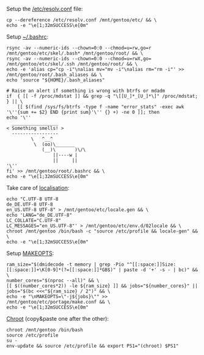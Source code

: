 Setup the [/etc/resolv.conf](https://wiki.gentoo.org/wiki/Resolv.conf) file:

```shell
cp --dereference /etc/resolv.conf /mnt/gentoo/etc/ && \
echo -e "\e[1;32mSUCCESS\e[0m"
```

Setup [~/.bashrc](https://wiki.gentoo.org/wiki/Bash#Files):

```shell
rsync -av --numeric-ids --chown=0:0 --chmod=u=rw,go=r /mnt/gentoo/etc/skel/.bash* /mnt/gentoo/root/ && \
rsync -av --numeric-ids --chown=0:0 --chmod=u=rwX,go= /mnt/gentoo/etc/skel/.ssh /mnt/gentoo/root/ && \
echo -e 'alias cp="cp -i"\nalias mv="mv -i"\nalias rm="rm -i"' >> /mnt/gentoo/root/.bash_aliases && \
echo 'source "${HOME}/.bash_aliases"

# Raise an alert if something is wrong with btrfs or mdadm
if  { [[ -f /proc/mdstat ]] && grep -q "\[[U_]*_[U_]*\]" /proc/mdstat; } || \
    [[ $(find /sys/fs/btrfs -type f -name "error_stats" -exec awk '\''{sum += $2} END {print sum}'\'' {} +) -ne 0 ]]; then
echo '\''
  _________________
< Something smells! >
  -----------------
         \   ^__^
          \  (oo)\_______
             (__)\       )\/\
                 ||----w |
                 ||     ||
'\''
fi' >> /mnt/gentoo/root/.bashrc && \
echo -e "\e[1;32mSUCCESS\e[0m"
```

Take care of [localisation](https://wiki.gentoo.org/wiki/Localization/Guide#Generating_specific_locales):

```shell
echo "C.UTF-8 UTF-8
de_DE.UTF-8 UTF-8
en_US.UTF-8 UTF-8" > /mnt/gentoo/etc/locale.gen && \
echo 'LANG="de_DE.UTF-8"
LC_COLLATE="C.UTF-8"
LC_MESSAGES="en_US.UTF-8"' > /mnt/gentoo/etc/env.d/02locale && \
chroot /mnt/gentoo /bin/bash -c "source /etc/profile && locale-gen" && \
echo -e "\e[1;32mSUCCESS\e[0m"
```

Setup [MAKEOPTS](https://wiki.gentoo.org/wiki/MAKEOPTS):

```shell
ram_size="$(dmidecode -t memory | grep -Pio "^[[:space:]]Size:[[:space:]]+\K[0-9]*(?=[[:space:]]*GB$)" | paste -d '+' -s - | bc)" && \
number_cores="$(nproc --all)" && \
[[ $((number_cores*2)) -le ${ram_size} ]] && jobs="${number_cores}" || jobs="$(bc <<<"${ram_size} / 2")" && \
echo -e "\nMAKEOPTS=\"-j${jobs}\"" >> /mnt/gentoo/etc/portage/make.conf && \
echo -e "\e[1;32mSUCCESS\e[0m"
```

[Chroot](https://wiki.gentoo.org/wiki/Chroot) (copy&paste one after the other):

```shell
chroot /mnt/gentoo /bin/bash
source /etc/profile
su -
env-update && source /etc/profile && export PS1="(chroot) $PS1"
```
